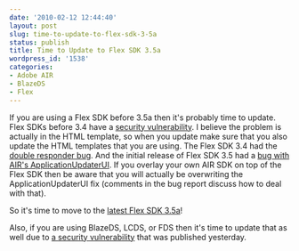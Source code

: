 ```yaml
---
date: '2010-02-12 12:44:40'
layout: post
slug: time-to-update-to-flex-sdk-3-5a
status: publish
title: Time to Update to Flex SDK 3.5a
wordpress_id: '1538'
categories:
- Adobe AIR
- BlazeDS
- Flex
---
```


If you are using a Flex SDK before 3.5a then it's probably time to update.  Flex SDKs before 3.4 have a [security vulnerability](http://www.adobe.com/support/security/bulletins/apsb09-13.html).  I believe the problem is actually in the HTML template, so when you update make sure that you also update the HTML templates that you are using.  The Flex SDK 3.4 had the [double responder bug](https://bugs.adobe.com/jira/browse/SDK-22883).  And the initial release of Flex SDK 3.5 had a [bug with AIR's ApplicationUpdaterUI](https://bugs.adobe.com/jira/browse/SDK-24766).  If you overlay your own AIR SDK on top of the Flex SDK then be aware that you will actually be overwriting the ApplicationUpdaterUI fix (comments in the bug report discuss how to deal with that).

So it's time to move to the [latest Flex SDK 3.5a](http://opensource.adobe.com/wiki/display/flexsdk/Download+Flex+3)!

Also, if you are using BlazeDS, LCDS, or FDS then it's time to update that as well due to [a security vulnerability](http://www.adobe.com/support/security/bulletins/apsb10-05.html) that was published yesterday.
